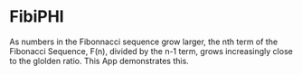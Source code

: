 # FibiPHI

As numbers in the Fibonnacci sequence grow larger, the nth term of the Fibonacci Sequence, F(n), divided by the n-1 term, grows increasingly close to the glolden ratio. This App demonstrates this. 
